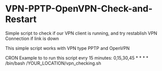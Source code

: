 # VPN-PPTP-OpenVPN-Check-and-Restart

Simple script to check if our VPN client is running, and try restablish VPN Connection if link is down

This simple script works with VPN type PPTP and OpenVPN

CRON Example to to run this script evry 15 minutes:
0,15,30,45 * * * * /bin/bash /YOUR_LOCATION/vpn_checking.sh
